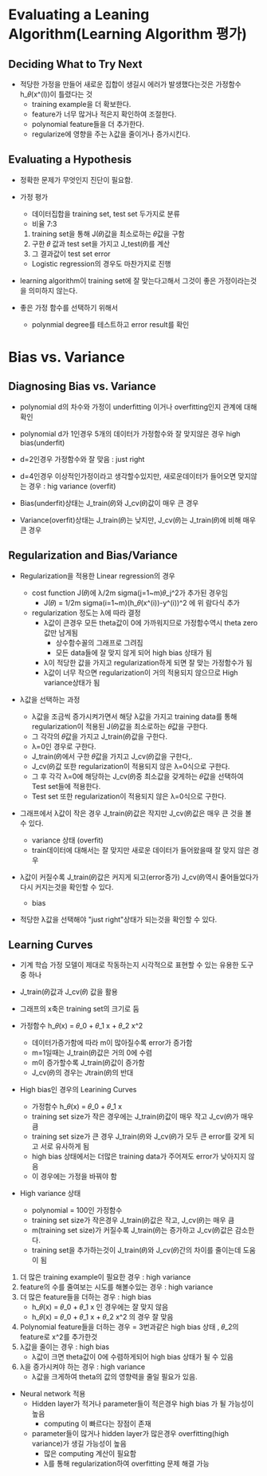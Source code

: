 # Evaluating a Leaning Algorithm(Learning Algorithm 평가)
## Deciding What to Try Next
- 적당한 가정을 만들어 새로운 집합이 생길시 에러가 발생했다는것은 가정함수 h_𝜃(x^(l))이 틀렸다는 것
  - training example을 더 확보한다.
  - feature가 너무 많거나 적은지 확인하여 조절한다.
  - polynomial feature들을 더 추가한다.
  - regularize에 영향을 주는 λ값을 줄이거나 증가시킨다.

## Evaluating a Hypothesis
- 정확한 문제가 무엇인지 진단이 필요함.
- 가정 평가
  - 데이터집합을 training set, test set 두가지로 분류
  - 비율 7:3
  1. training set을 통해 J(𝜃)값을 최소로하는 𝜃값을 구함
  2. 구한 𝜃 값과 test set을 가지고 J_test(𝜃)를 계산
  3. 그 결과값이 test set error

  - Logistic regression의 경우도 마찬가지로 진행
- learning algorithm이 training set에 잘 맞는다고해서 그것이 좋은 가정이라는것을 의미하지 않는다.
- 좋은 가정 함수를 선택하기 위해서
  - polynmial degree를 테스트하고 error result를 확인

# Bias vs. Variance
## Diagnosing Bias vs. Variance
- polynomial d의 차수와 가정이 underfitting 이거나 overfitting인지 관계에 대해 확인
- polynomial d가 1인경우 5개의 데이터가 가정함수와 잘 맞지않은 경우 high bias(underfit)
- d=2인경우 가정함수와 잘 맞음 : just right
- d=4인경우 이상적인가정이라고 생각할수있지만, 새로운데이터가 들어오면 맞지않는 경우 : hig variance (overfit)

- Bias(underfit)상태는 J_train(𝜃)와 J_cv(𝜃)값이 매우 큰 경우
- Variance(overfit)상태는 J_train(𝜃)는 낮지만, J_cv(𝜃)는 J_train(𝜃)에 비해 매우 큰 경우

## Regularization and Bias/Variance
- Regularization을 적용한 Linear regression의 경우
  - cost function J(𝜃)에  λ/2m sigma(j=1~m)𝜃_j^2가 추가된 경우임
    - J(𝜃) = 1/2m sigma(i=1~m)(h_𝜃(x^(i))-y^(i))^2 에 위 람다식 추가
  - regularization 정도는 λ에 따라 결정
    - λ값이 큰경우 모든 theta값이 0에 가까워지므로 가정함수역시 theta zero값만 남게됨
      - 상수함수꼴의 그래프로 그려짐
      - 모든 data들에 잘 맞지 않게 되어 high bias 상태가 됨
    - λ이 적당한 값을 가지고 regularization하게 되면 잘 맞는 가정함수가 됨
    - λ값이 너무 작으면 regularization이 거의 적용되지 않으므로 High variance상태가 됨
- λ값을 선택하는 과정
  - λ값을 조금씩 증가시켜가면서 해당 λ값을 가지고 training data를 통해 regularization이 적용된 J(𝜃)값을 최소로하는 𝜃값을 구한다.
  - 그 각각의 𝜃값을 가지고 J_train(𝜃)값을 구한다.
  - λ=0인 경우로 구한다.
  - J_train(𝜃)에서 구한 𝜃값을 가지고 J_cv(𝜃)값을 구한다,.
  - J_cv(𝜃)값 또한 regularization이 적용되지 않은 λ=0식으로 구한다.
  - 그 후 각각 λ=0에 해당하는 J_cv(𝜃)중 최소값을 갖게하는 𝜃값을 선택하여 Test set들에 적용한다.
  - Test set 또한 regularization이 적용되지 않은 λ=0식으로 구한다.

- 그래프에서 λ값이 작은 경우 J_train(𝜃)값은 작지만 J_cv(𝜃)값은 매우 큰 것을 볼 수 있다.
  - variance 상태 (overfit)
  - train데이터에 대해서는 잘 맞지만 새로운 데이터가 들어왔을때 잘 맞지 않은 경우
- λ값이 커질수록  J_train(𝜃)값은 커지게 되고(error증가) J_cv(𝜃)역시 줄어들었다가 다시 커지는것을 확인할 수 있다.
  - bias
- 적당한 λ값을 선택해야 "just right"상태가 되는것을 확인할 수 있다.

## Learning Curves
- 기계 학습 가정 모델이 제대로 작동하는지 시각적으로 표현할 수 있는 유용한 도구 중 하나
- J_train(𝜃)값과 J_cv(𝜃) 값을 활용
- 그래프의 x축은 training set의 크기로 둠
- 가정함수 h_𝜃(x) = 𝜃_0 + 𝜃_1 x + 𝜃_2 x^2
  - 데이터가증가함에 따라 m이 많아질수록 error가 증가함
  - m=1일때는 J_train(𝜃)값은 거의 0에 수렴
  - m이 증가할수록 J_train(𝜃)값이 증가함
  - J_cv(𝜃)의 경우는 Jtrain(𝜃)의 반대

- High bias인 경우의 Learining Curves
  - 가정함수 h_𝜃(x) = 𝜃_0 + 𝜃_1 x
  - training set size가 작은 경우에는 J_train(𝜃)값이 매우 작고 J_cv(𝜃)가 매우 큼
  - training set size가 큰 경우 J_train(𝜃)와 J_cv(𝜃)가 모두 큰 error를 갖게 되고 서로 유사하게 됨
  - high bias 상태에서는 더많은 training data가 주어져도 error가 낮아지지 않음
  - 이 경우에는 가정을 바꿔야 함

- High variance 상태
  - polynomial = 100인 가정함수
  - training set size가 작은경우 J_train(𝜃)값은 작고, J_cv(𝜃)는 매우 큼
  - m(training set size)가 커질수록 J_train(𝜃)는 증가하고 J_cv(𝜃)값은 감소한다.
  - training set을 추가하는것이 J_train(𝜃)와 J_cv(𝜃)간의 차이를 줄이는데 도움이 됨

1. 더 많은 training example이 필요한 경우 : high variance
2. feature의 수를 줄여보는 시도를 해볼수있는 경우 : high variance
3. 더 많은 feature들을 더하는 경우 : high bias
   - h_𝜃(x) = 𝜃_0 + 𝜃_1 x 인 경우에는 잘 맞지 않음
   - h_𝜃(x) = 𝜃_0 + 𝜃_1 x + 𝜃_2 x^2 의 경우 잘 맞음
4. Polynomial feature들을 더하는 경우 = 3번과같은 high bias 상태 , 𝜃_2의 feature로 x^2를 추가한것
5. λ값을 줄이는 경우 : high bias
   - λ값이 크면 theta값이 0에 수렴하게되어 high bias 상태가 될 수 있음
6. λ을 증가시켜야 하는 경우 : high variance
   - λ값을 크게하여 theta의 값의 영향력을 줄일 필요가 있음.

- Neural network 적용
  - Hidden layer가 적거나 parameter들이 적은경우 high bias 가 될 가능성이 높음
    - computing 이 빠르다는 장점이 존재
  - parameter들이 많거나 hidden layer가 많은경우 overfitting(high variance)가 생길 가능성이 높음
    - 많은 computing 계산이 필요함
    - λ를 통해 regularization하여 overfitting 문제 해결 가능
